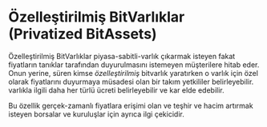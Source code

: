 Özelleştirilmiş BitVarlıklar (Privatized BitAssets)
====================

Özelleştirilmiş BitVarlıklar  piyasa-sabitli-varlık çıkarmak isteyen fakat 
fiyatların tanıklar tarafından duyurulmasını istemeyen müşterilere hitab eder. Onun 
yerine, süren kimse *özelleştirilmiş* bitvarlık yaratırken o varlık için özel olarak 
fiyatlarını duyurmaya müsadesi olan bir takım yetkililer belirleyebilir.
varlıkla ilgili daha her türlü ücreti belirleyebilir ve kar elde edebilir.

Bu özellik gerçek-zamanlı fiyatlara erişimi olan ve teşhir ve hacim artırmak  isteyen 
borsalar ve kuruluşlar için ayrıca ilgi çekicidir.
